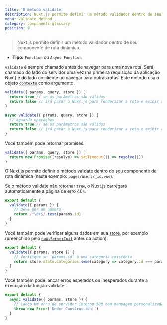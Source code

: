 ```yaml
---
title: 'O método validate'
description: Nuxt.js permite definir um método validador dentro de seu componente de rota dinâmica.
menu: Validate Method
category: components-glossary
position: 0
---
```


> Nuxt.js permite definir um método validador dentro de seu componente de rota dinâmica.

- **Tipo:** `Function` ou `Async Function`

`validate` é sempre chamado antes de navegar para uma nova rota. Será chamado do lado do servidor uma vez (na primeira requisição da aplicação Nuxt) e do lado do cliente ao navegar para outras rotas. Este método usa o objeto [`contexto`](/docs/2.x/internals-glossary/context) como argumento.

```js
validate({ params, query, store }) {
  return true // se os parâmetros são válidos
  return false // irá parar o Nuxt.js para renderizar a rota e exibir a página de erro
}
```

```js
async validate({ params, query, store }) {
  // aguarda operações
  return true // se os parâmetros são válidos
  return false // irá parar o Nuxt.js para renderizar a rota e exibir a página de erro
}
```

Você também pode retornar promises:

```js
validate({ params, query, store }) {
  return new Promise((resolve) => setTimeout(() => resolve()))
}
```

O Nuxt.js permite definir o método validate dentro do seu componente de rota dinâmica (neste exemplo: `pages/users/_id.vue`).

Se o método validate não retornar `true`, o Nuxt.js carregará automaticamente a página de erro 404.

```js
export default {
  validate({ params }) {
    // Deve ser um número
    return /^\d+$/.test(params.id)
  }
}
```

Você também pode verificar alguns dados em sua [store](/docs/2.x/directory-structure/store), por exemplo (preenchido pelo [`nuxtServerInit`](/docs/2.x/directory-structure/store#the-nuxtserverinit-action) antes da action):

```js
export default {
  validate({ params, store }) {
    // Verifique se `params.id` é uma categoria existente
    return store.state.categories.some(category => category.id === params.id)
  }
}
```

Você também pode lançar erros esperados ou inesperados durante a execução da função validate:

```js
export default {
  async validate({ params, store }) {
    // Lança um erro de servidor interno 500 com mensagem personalizada
    throw new Error('Under Construction!')
  }
}
```
